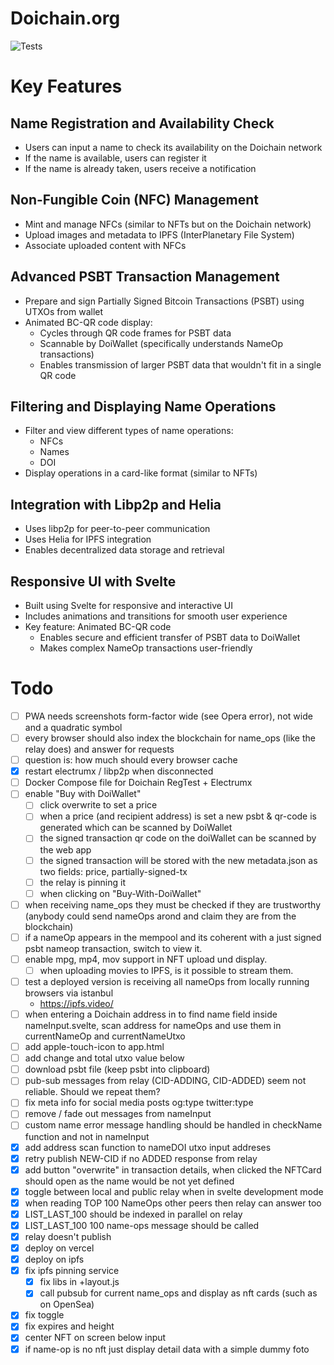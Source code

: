 # Doichain.org

![Tests](https://github.com/silkroadnomad/doichain.org.2024/actions/workflows/e2e-tests.yml/badge.svg)

# Key Features

## Name Registration and Availability Check
- Users can input a name to check its availability on the Doichain network
- If the name is available, users can register it
- If the name is already taken, users receive a notification

## Non-Fungible Coin (NFC) Management
- Mint and manage NFCs (similar to NFTs but on the Doichain network)
- Upload images and metadata to IPFS (InterPlanetary File System)
- Associate uploaded content with NFCs

## Advanced PSBT Transaction Management
- Prepare and sign Partially Signed Bitcoin Transactions (PSBT) using UTXOs from wallet
- Animated BC-QR code display:
  - Cycles through QR code frames for PSBT data
  - Scannable by DoiWallet (specifically understands NameOp transactions)
  - Enables transmission of larger PSBT data that wouldn't fit in a single QR code

## Filtering and Displaying Name Operations
- Filter and view different types of name operations:
  - NFCs
  - Names
  - DOI
- Display operations in a card-like format (similar to NFTs)

## Integration with Libp2p and Helia
- Uses libp2p for peer-to-peer communication
- Uses Helia for IPFS integration
- Enables decentralized data storage and retrieval

## Responsive UI with Svelte
- Built using Svelte for responsive and interactive UI
- Includes animations and transitions for smooth user experience
- Key feature: Animated BC-QR code
  - Enables secure and efficient transfer of PSBT data to DoiWallet
  - Makes complex NameOp transactions user-friendly

# Todo

- [ ] PWA needs screenshots form-factor wide (see Opera error), not wide and a quadratic symbol
- [ ] every browser should also index the blockchain for name_ops (like the relay does) and answer for requests
- [ ] question is: how much should every browser cache
- [x] restart electrumx / libp2p when disconnected
- [ ] Docker Compose file for Doichain RegTest + Electrumx
- [ ] enable "Buy with DoiWallet"
  - [ ] click overwrite to set a price
  - [ ] when a price (and recipient address) is set a new psbt & qr-code is generated which can be scanned by DoiWallet
  - [ ] the signed transaction qr code on the doiWallet can be scanned by the web app
  - [ ] the signed transaction will be stored with the new metadata.json as two fields: price, partially-signed-tx
  - [ ] the relay is pinning it
  - [ ] when clicking on "Buy-With-DoiWallet"
- [ ] when receiving name_ops they must be checked if they are trustworthy (anybody could send nameOps arond and claim they are from the blockchain)
- [ ] if a nameOp appears in the mempool and its coherent with a just signed psbt nameop transaction, switch to view it.
- [ ] enable mpg, mp4, mov support in NFT upload und display.
  - [ ] when uploading movies to IPFS, is it possible to stream them.
- [ ] test a deployed version is receiving all nameOps from locally running browsers via istanbul
  - https://ipfs.video/
- [ ] when entering a Doichain address in to find name field inside nameInput.svelte, scan address for nameOps and use them in currentNameOp and currentNameUtxo
- [ ] add apple-touch-icon to app.html
- [ ] add change and total utxo value below
- [ ] download psbt file (keep psbt into clipboard)
- [ ] pub-sub messages from relay (CID-ADDING, CID-ADDED) seem not reliable. Should we repeat them?
- [ ] fix meta info for social media posts og:type twitter:type
- [ ] remove / fade out messages from nameInput
- [ ] custom name error message handling should be handled in checkName function and not in nameInput
- [x] add address scan function to nameDOI utxo input addreses
- [x] retry publish NEW-CID if no ADDED response from relay
- [x] add button "overwrite" in transaction details, when clicked the NFTCard should open as the name would be not yet defined
- [x] toggle between local and public relay when in svelte development mode
- [x] when reading TOP 100 NameOps other peers then relay can answer too
- [x] LIST_LAST_100 should be indexed in parallel on relay
- [x] LIST_LAST_100 100 name-ops message should be called
- [x] relay doesn't publish
- [x] deploy on vercel
- [x] deploy on ipfs
- [x] fix ipfs pinning service
  - [x] fix libs in +layout.js
  - [x] call pubsub for current name_ops and display as nft cards (such as on OpenSea)
- [x] fix toggle
- [x] fix expires and height
- [x] center NFT on screen below input
- [x] if name-op is no nft just display detail data with a simple dummy foto
